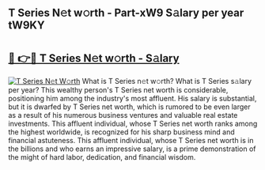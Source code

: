 ## T Series N𝚎t w𝚘rth - Part-xW9 S𝚊lary per year tW9KY

# <h2><a href="http://gc1rxub.nevu.top/?p=T+Series">🔗 👉🔴 T Series N𝚎t w𝚘rth - S𝚊lary</a></h2>

[![T Series N𝚎t W𝚘rth](https://i.imgur.com/Oavwk0R.jpeg)](http://gc1rxub.nevu.top/?p=T+Series)
What is T Series n𝚎t w𝚘rth? What is T Series s𝚊lary per year?
This wealthy person's T Series net worth is considerable, positioning him among the industry's most affluent. His salary is substantial, but it is dwarfed by T Series net worth, which is rumored to be even larger as a result of his numerous business ventures and valuable real estate investments. This affluent individual, whose T Series net worth ranks among the highest worldwide, is recognized for his sharp business mind and financial astuteness. This affluent individual, whose T Series net worth is in the billions and who earns an impressive salary, is a prime demonstration of the might of hard labor, dedication, and financial wisdom.
